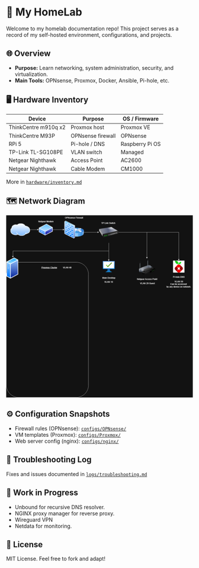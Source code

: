 # 🧪 My HomeLab

Welcome to my homelab documentation repo! This project serves as a record of my self-hosted environment, configurations, and projects.

## 🌐 Overview

- **Purpose:** Learn networking, system administration, security, and virtualization.
- **Main Tools:** OPNsense, Proxmox, Docker, Ansible, Pi-hole, etc.

## 🖥️ Hardware Inventory

| Device            | Purpose           | OS / Firmware   |
|-------------------|-------------------|-----------------|
| ThinkCentre m910q x2 | Proxmox host      | Proxmox VE      |
| ThinkCentre M93P  | OPNsense firewall | OPNsense        |
| RPi 5             | Pi-hole / DNS     | Raspberry Pi OS |
| TP-Link TL-SG108PE  | VLAN switch       | Managed         |
| Netgear Nighthawk | Access Point | AC2600 |
| Netgear Nighthawk | Cable Modem | CM1000 |

More in [`hardware/inventory.md`](hardware/inventory.md)

## 🗺️ Network Diagram

![Network Diagram](diagrams/homelab-diagram.png)

## ⚙️ Configuration Snapshots

- Firewall rules (OPNsense): [`configs/OPNsense/`](configs/OPNsense/)
- VM templates (Proxmox): [`configs/Proxmox/`](configs/Proxmox/)
- Web server config (nginx): [`configs/nginx/`](configs/nginx/)

## 🐞 Troubleshooting Log

Fixes and issues documented in [`logs/troubleshooting.md`](logs/troubleshooting.md)

## 🚧 Work in Progress

- Unbound for recursive DNS resolver.
- NGINX proxy manager for reverse proxy.
- Wireguard VPN
- Netdata for monitoring.

## 📜 License

MIT License. Feel free to fork and adapt!
